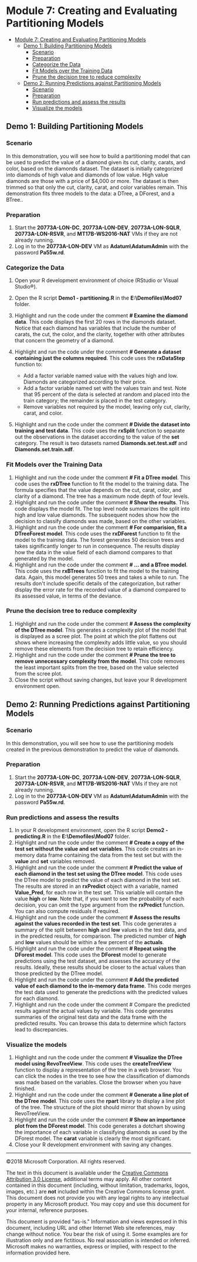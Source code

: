 # Module 7: Creating and Evaluating Partitioning Models

- [Module 7: Creating and Evaluating Partitioning Models](#module-7-creating-and-evaluating-partitioning-models)
    - [Demo 1: Building Partitioning Models](#demo-1-building-partitioning-models)
        - [Scenario](#scenario)
        - [Preparation](#preparation)
        - [Categorize the Data](#categorize-the-data)
        - [Fit Models over the Training Data](#fit-models-over-the-training-data)
        - [Prune the decision tree to reduce complexity](#prune-the-decision-tree-to-reduce-complexity)
    - [Demo 2: Running Predictions against Partitioning Models](#demo-2-running-predictions-against-partitioning-models)
        - [Scenario](#scenario)
        - [Preparation](#preparation)
        - [Run predictions and assess the results](#run-predictions-and-assess-the-results)
        - [Visualize the models](#visualize-the-models)

## Demo 1: Building Partitioning Models

### Scenario

In this demonstration, you will see how to build a partitioning model that can be used to predict the value of a diamond given its cut, clarity, carats, and color, based on the diamonds dataset. The dataset is initially categorized into diamonds of high value and diamonds of low value. High value diamonds are those with a price of $4,000 or more. The dataset is then trimmed so that only the cut, clarity, carat, and color variables remain. This demonstration fits three models to the data: a DTree, a DForest, and a BTree..

### Preparation

1. Start the **20773A-LON-DC**, **20773A-LON-DEV**, **20773A-LON-SQLR**, **20773A-LON-RSVR**, and **MT17B-WS2016-NAT** VMs if they are not already running. 
2. Log in to the **20773A-LON-DEV** VM as **Adatum\AdatumAdmin** with the password **Pa55w.rd**.

### Categorize the Data

1. Open your R development environment of choice (RStudio or Visual Studio®).
2. Open the R script **Demo1 - partitioning.R** in the **E:\\Demofiles\\Mod07** folder.
3. Highlight and run the code under the comment **# Examine the diamond data**. This code displays the first 20 rows in the diamonds dataset. Notice that each diamond has variables that include the number of carats, the cut, the color, and the clarity, together with other attributes that concern the geometry of a diamond.
4. Highlight and run the code under the comment **# Generate a dataset containing just the columns required**. This code uses the **rxDataStep** function to:
    - Add a factor variable named value with the values high and low. Diamonds are categorized according to their price.
    - Add a factor variable named set with the values train and test. Note that 95 percent of the data is selected at random and placed into the train category; the remainder is placed in the test category.
    - Remove variables not required by the model, leaving only cut, clarity, carat, and color.

5. Highlight and run the code under the comment **# Divide the dataset into training and test data**. This code uses the **rxSplit** function to separate out the observations in the dataset according to the value of the **set** category. The result is two datasets named **Diamonds.set.test.xdf** and **Diamonds.set.train.xdf**.

### Fit Models over the Training Data

1. Highlight and run the code under the comment **# Fit a DTree model**. This code uses the **rxDTree** function to fit the model to the training data. The formula specifies that the value depends on the cut, carat, color, and clarity of a diamond. The tree has a maximum node depth of four levels. 
2. Highlight and run the code under the comment **# Show the results**. This code displays the model fit. The top level node summarizes the split into high and low value diamonds. The subsequent nodes show how the decision to classify diamonds was made, based on the other variables.
3. Highlight and run the code under the comment **# For comparision, fit a DTreeForest model**. This code uses the **rxDForest** function to fit the model to the training data. The forest generates 50 decision trees and takes significantly longer to run in consequence. The results display how the data in the value field of each diamond compares to that generated by the model.
4. Highlight and run the code under the comment **# ... and a BTree model**. This code uses the **rxBTrees** function to fit the model to the training data. Again, this model generates 50 trees and takes a while to run. The results don't include specific details of the categorization, but rather display the error rate for the recorded value of a diamond compared to its assessed value, in terms of the deviance.

### Prune the decision tree to reduce complexity

1. Highlight and run the code under the comment **# Assess the complexity of the DTree model**. This generates a complexity plot of the model that is displayed as a scree plot. The point at which the plot flattens out shows where increasing the complexity adds little value, so you should remove these elements from the decision tree to retain efficiency.
2. Highlight and run the code under the comment **# Prune the tree to remove unnecessary complexity from the model**. This code removes the least important splits from the tree, based on the value selected from the scree plot.
3. Close the script without saving changes, but leave your R development environment open.

## Demo 2: Running Predictions against Partitioning Models

### Scenario

In this demonstration, you will see how to use the partitioning models created in the previous demonstration to predict the value of diamonds.

### Preparation

1. Start the **20773A-LON-DC**, **20773A-LON-DEV**, **20773A-LON-SQLR**, **20773A-LON-RSVR**, and **MT17B-WS2016-NAT** VMs if they are not already running.
2. Log in to the **20773A-LON-DEV** VM as **Adatum\AdatumAdmin** with the password **Pa55w.rd**.

### Run predictions and assess the results

1. In your R development environment, open the R script **Demo2 - predicting.R** in the **E:\\Demofiles\\Mod07** folder.
2. Highlight and run the code under the comment **# Create a copy of the test set without the value and set variables**. This code creates an in-memory data frame containing the data from the test set but with the **value** and **set** variables removed.
3. Highlight and run the code under the comment **# Predict the value of each diamond in the test set using the DTree model**. This code uses the DTree model to predict the value of each diamond in the test set. The results are stored in an **rxPredict** object with a variable, named **Value_Pred**, for each row in the test set. This variable will contain the value **high** or **low**. Note that, if you want to see the probability of each decision, you can omit the type argument from the **rxPredict** function. You can also compute residuals if required.
4. Highlight and run the code under the comment **# Assess the results against the values recorded in the test set**. This code generates a summary of the split between **high** and **low** values in the test data, and in the predicted results, for comparison. The predicted number of **high** and **low** values should be within a few percent of the **actuals**.
5. Highlight and run the code under the comment **# Repeat using the DForest model**. This code uses the **DForest** model to generate predictions using the test dataset, and assesses the accuracy of the results. Ideally, these results should be closer to the actual values than those predicted by the DTree model.
6. Highlight and run the code under the comment **# Add the predicted value of each diamond to the in-memory data frame**. This code merges the test data used to generate the predictions with the predicted values for each diamond.
7. Highlight and run the code under the comment # Compare the predicted results against the actual values by variable. This code generates summaries of the original test data and the data frame with the predicted results. You can browse this data to determine which factors lead to discrepancies.

### Visualize the models

1. Highlight and run the code under the comment **# Visualize the DTree model using RevoTreeView**. This code uses the **createTreeView** function to display a representation of the tree in a web browser. You can click the nodes in the tree to see how the classification of diamonds was made based on the variables. Close the browser when you have finished.
2. Highlight and run the code under the comment **# Generate a line plot of the DTree model**. This code uses the **rpart** library to display a line plot of the tree. The structure of the plot should mirror that shown by using RevoTreeView.
3. Highlight and run the code under the comment **# Show an importance plot from the DForest model**. This code generates a dotchart showing the importance of each variable in classifying diamonds as used by the DForest model. The **carat** variable is clearly the most significant.
4. Close your R development environment with saving any changes.

---

©2018 Microsoft Corporation. All rights reserved.

The text in this document is available under the [Creative Commons Attribution 3.0 License](https://creativecommons.org/licenses/by/3.0/legalcode), additional terms may apply. All other content contained in this document (including, without limitation, trademarks, logos, images, etc.) are **not** included within the Creative Commons license grant. This document does not provide you with any legal rights to any intellectual property in any Microsoft product. You may copy and use this document for your internal, reference purposes.

This document is provided "as-is." Information and views expressed in this document, including URL and other Internet Web site references, may change without notice. You bear the risk of using it. Some examples are for illustration only and are fictitious. No real association is intended or inferred. Microsoft makes no warranties, express or implied, with respect to the information provided here.